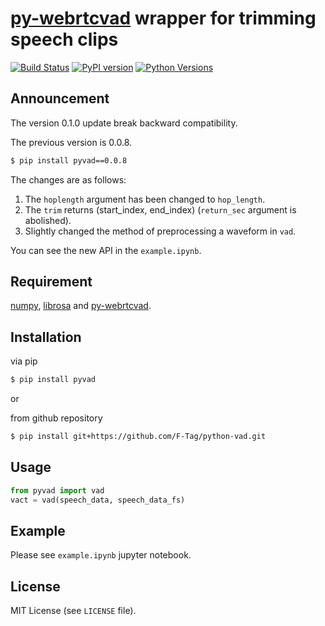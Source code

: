 # [py-webrtcvad](https://github.com/wiseman/py-webrtcvad) wrapper for trimming speech clips
[![Build Status](https://travis-ci.org/F-Tag/python-vad.svg?branch=master)](https://travis-ci.org/F-Tag/python-vad)
[![PyPI version](https://badge.fury.io/py/pyvad.svg)](https://badge.fury.io/py/pyvad)
[![Python Versions](https://img.shields.io/pypi/pyversions/pyvad.svg)](https://pypi.org/project/pyvad/)

## Announcement
The version 0.1.0 update break backward compatibility.

The previous version is 0.0.8.
```sh
$ pip install pyvad==0.0.8
```

The changes are as follows:
1. The `hoplength` argument has been changed to `hop_length`.
2. The `trim` returns (start_index, end_index) (`return_sec` argument is abolished).
3. Slightly changed the method of preprocessing a waveform in `vad`.

You can see the new API in the `example.ipynb`.

## Requirement
[numpy](https://github.com/numpy/numpy), 
[librosa](https://github.com/librosa/librosa) and 
[py-webrtcvad](https://github.com/wiseman/py-webrtcvad).

## Installation
via pip
```sh
$ pip install pyvad
```

or

from github repository
```sh
$ pip install git+https://github.com/F-Tag/python-vad.git
```

## Usage
```python
from pyvad import vad
vact = vad(speech_data, speech_data_fs)
```


## Example
Please see `example.ipynb` jupyter notebook.

## License
MIT License (see `LICENSE` file).
